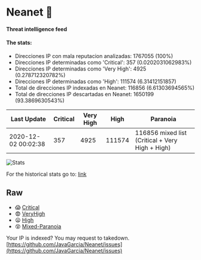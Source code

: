 # Neanet :hocho:
#### Threat intelligence feed
#### The stats:

- Direcciones IP con mala reputacion analizadas: 1767055 (100%)
- Direcciones IP determinadas como 'Critical':  357 (0.0202031062983%)
- Direcciones IP determinadas como 'Very High':  4925 (0.278712320782%)
- Direcciones IP determinadas como 'High':  111574 (6.31412151857)
- Total de direcciones IP indexadas en Neanet:  116856 (6.61303694565%)
- Total de direcciones IP descartadas en Neanet:  1650199 (93.3869630543%)

| Last Update | Critical | Very High | High | Paranoia |
| --- | --- | --- | --- | --- |
| 2020-12-02 00:02:38 | 357 | 4925 | 111574 | 116856 mixed list (Critical + Very High + High)|

![Stats](https://docs.google.com/spreadsheets/d/e/2PACX-1vSnaNMIXVabIpDJjufMlzH7poXnshF3mgd8Is1g9ytUEzVsP5my4Trn8f-xkoLLQ38xpL3HtmUexLo6/pubchart?oid=501124687&format=image)

For the historical stats go to: [link](/stats.csv)
## Raw
- :scream: [Critical](https://raw.githubusercontent.com/JavaGarcia/Neanet/master/blacklists/neanet_critical.txt)
- :fearful: [VeryHigh](https://raw.githubusercontent.com/JavaGarcia/Neanet/master/blacklists/neanet_veryHigh.txtt)
- :frowning: [High](https://raw.githubusercontent.com/JavaGarcia/Neanet/master/blacklists/neanet_high.txt)
- :dizzy_face: [Mixed-Paranoia](https://raw.githubusercontent.com/JavaGarcia/Neanet/master/blacklists/neanet_all.txt)


Your IP is indexed? You may request to takedown. [https://github.com/JavaGarcia/Neanet/issues](https://github.com/JavaGarcia/Neanet/issues)


































































































































































































































































































































































































































































































































































































































































































































































































































































































































































































































































































































































































































































































































































































































































































































































































































































































































































































































































































































































































































































































































































































































































































































































































































































































































































































































